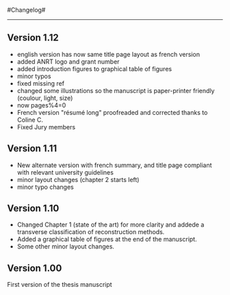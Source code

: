 
#Changelog#
_______________________________
## Version 1.12
 - english version has now same title page layout as french version
 - added ANRT logo and grant number
 - added introduction figures to graphical table of figures
 - minor typos
 - fixed missing ref
 - changed some illustrations so the manuscript is paper-printer friendly (coulour, light, size)
 - now pages%4=0
 - French version "résumé long" proofreaded and corrected thanks to Coline C.
 - Fixed Jury members

## Version 1.11
 - New alternate version with french summary, and title page compliant with relevant university guidelines
 - minor layout changes (chapter 2 starts left)
 - minor typo changes

## Version 1.10
 - Changed Chapter 1 (state of the art) for more clarity and addede a transverse classification of reconstruction methods.
 - Added a graphical table of figures at the end of the manuscript.
 - Some other minor layout changes.
 
 
## Version 1.00
First version of the thesis manuscript
